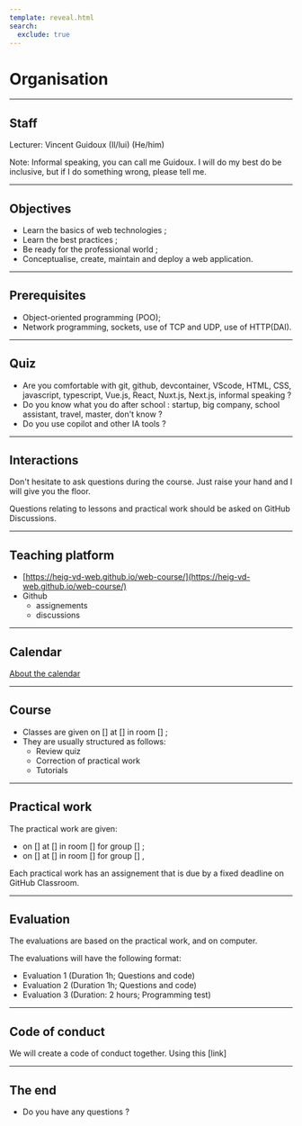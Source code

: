 ```yaml
---
template: reveal.html
search:
  exclude: true
---
```


# Organisation

---

## Staff

Lecturer: Vincent Guidoux (Il/lui) (He/him)

Note: Informal speaking, you can call me Guidoux. I will do my best do be inclusive, but if I do something wrong, please tell me.

---

## Objectives

- Learn the basics of web technologies ;
- Learn the best practices ;
- Be ready for the professional world ;
- Conceptualise, create, maintain and deploy a web application.

---

## Prerequisites

- Object-oriented programming (POO);
- Network programming, sockets, use of TCP and UDP, use of HTTP(DAI).

---

## Quiz
 
- Are you comfortable with git, github, devcontainer, VScode, HTML, CSS, javascript, typescript, Vue.js, React, Nuxt.js, Next.js, informal speaking ?
- Do you know what you do after school : startup, big company, school assistant, travel, master, don't know ?
- Do you use copilot and other IA tools ?

---

## Interactions

Don't hesitate to ask questions during the course. Just raise your hand and I will give you the floor.

Questions relating to lessons and practical work should be asked on GitHub Discussions.

---

## Teaching platform

- [https://heig-vd-web.github.io/web-course/](https://heig-vd-web.github.io/web-course/)
- Github
	- assignements
	- discussions

---

## Calendar

[About the calendar](../web-course/reference/about-the-calendar)

---

## Course

- Classes are given on [] at [] in room [] ;
- They are usually structured as follows:
  - Review quiz
  - Correction of practical work
  - Tutorials

---

## Practical work

The practical work are given:

- on [] at [] in room [] for group [] ;
- on [] at [] in room [] for group [] ,

Each practical work has an assignement that is due by a fixed deadline on GitHub Classroom.

---

## Evaluation

The evaluations are based on the practical work, and on computer.  

The evaluations will have the following format:

- Evaluation 1 (Duration 1h; Questions and code)
- Evaluation 2 (Duration 1h; Questions and code)
- Evaluation 3 (Duration: 2 hours; Programming test)

---

## Code of conduct

We will create a code of conduct together. Using this [link]

---

## The end

- Do you have any questions ?
